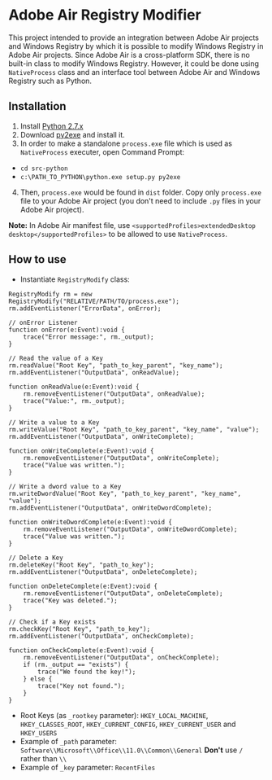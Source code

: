 # Adobe Air Registry Modifier

This project intended to provide an integration between Adobe Air projects and Windows Registry by which it is possible to modify Windows Registry in Adobe Air projects. Since Adobe Air is a cross-platform SDK, there is no built-in class to modify Windows Registry. However, it could be done using `NativeProcess` class and an interface tool between Adobe Air and Windows Registry such as Python.

## Installation

1. Install [Python 2.7.x](https://www.python.org/downloads/)
2. Download [py2exe](http://sourceforge.net/projects/py2exe/files/py2exe/0.6.9/py2exe-0.6.9.win32-py2.7.exe/download) and install it.
3. In order to make a standalone `process.exe` file which is used as `NativeProcess` executer, open Command Prompt:
  * `cd src-python`
  * `c:\PATH_TO_PYTHON\python.exe setup.py py2exe`
4. Then, `process.exe` would be found in `dist` folder. Copy only `process.exe` file to your Adobe Air project (you don't need to include `.py` files in your Adobe Air project).

**Note:** In Adobe Air manifest file, use `<supportedProfiles>extendedDesktop desktop</supportedProfiles>` to be allowed to use `NativeProcess`.

## How to use

+ Instantiate `RegistryModify` class:

```actionscript3
RegistryModify rm = new RegistryModify("RELATIVE/PATH/TO/process.exe");
rm.addEventListener("ErrorData", onError);

// onError Listener
function onError(e:Event):void {
    trace("Error message:", rm._output);
}

// Read the value of a Key
rm.readValue("Root Key", "path_to_key_parent", "key_name");
rm.addEventListener("OutputData", onReadValue);

function onReadValue(e:Event):void {
    rm.removeEventListener("OutputData", onReadValue);
    trace("Value:", rm._output);
}

// Write a value to a Key
rm.writeValue("Root Key", "path_to_key_parent", "key_name", "value");
rm.addEventListener("OutputData", onWriteComplete);

function onWriteComplete(e:Event):void {
    rm.removeEventListener("OutputData", onWriteComplete);
    trace("Value was written.");
}

// Write a dword value to a Key
rm.writeDwordValue("Root Key", "path_to_key_parent", "key_name", "value");
rm.addEventListener("OutputData", onWriteDwordComplete);

function onWriteDwordComplete(e:Event):void {
    rm.removeEventListener("OutputData", onWriteDwordComplete);
    trace("Value was written.");
}

// Delete a Key
rm.deleteKey("Root Key", "path_to_key");
rm.addEventListener("OutputData", onDeleteComplete);

function onDeleteComplete(e:Event):void {
    rm.removeEventListener("OutputData", onDeleteComplete);
    trace("Key was deleted.");
}

// Check if a Key exists
rm.checkKey("Root Key", "path_to_key");
rm.addEventListener("OutputData", onCheckComplete);

function onCheckComplete(e:Event):void {
    rm.removeEventListener("OutputData", onCheckComplete);
    if (rm._output == "exists") {
        trace("We found the key!");
    } else {
        trace("Key not found.");
    }
}
```

+ Root Keys (as `_rootkey` parameter): `HKEY_LOCAL_MACHINE`, `HKEY_CLASSES_ROOT`, `HKEY_CURRENT_CONFIG`, `HKEY_CURRENT_USER` and `HKEY_USERS`
+ Example of `_path` parameter: `Software\\Microsoft\\Office\\11.0\\Common\\General` **Don't** use `/` rather than `\\`
+ Example of `_key` parameter: `RecentFiles`
